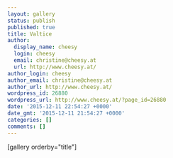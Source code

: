 ```yaml
---
layout: gallery
status: publish
published: true
title: Valtice
author:
  display_name: cheesy
  login: cheesy
  email: christine@cheesy.at
  url: http://www.cheesy.at/
author_login: cheesy
author_email: christine@cheesy.at
author_url: http://www.cheesy.at/
wordpress_id: 26880
wordpress_url: http://www.cheesy.at/?page_id=26880
date: '2015-12-11 22:54:27 +0000'
date_gmt: '2015-12-11 21:54:27 +0000'
categories: []
comments: []
---
```

[gallery orderby="title"]
